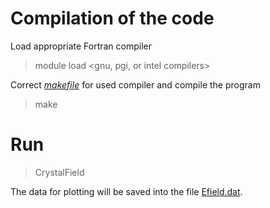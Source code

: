

# Compilation of the code

Load appropriate Fortran compiler
> module load <gnu, pgi, or intel compilers>

Correct [*makefile*](makefile) for used compiler and compile the program

> make

# Run 

> CrystalField

The data for plotting will be saved into the file [Efield.dat](data/EField.dat).
